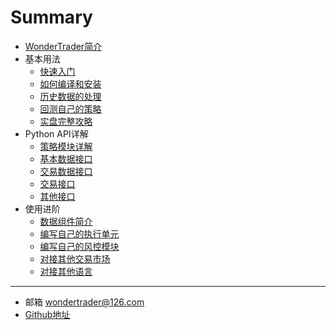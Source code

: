 # Summary

* [WonderTrader简介](README.md)
* 基本用法
    * [快速入门](tutorial.md)
    * [如何编译和安装](install.md)
    * [历史数据的处理](histdata.md)
    * [回测自己的策略](mystrategy.md)
    * [实盘完整攻略](product.md)
* Python API详解
    * [策略模块详解](pyapi/structure.md)
    * [基本数据接口](pyapi/basicdata.md)
    * [交易数据接口](pyapi/tradedata.md)
    * [交易接口](pyapi/signal.md)
    * [其他接口](pyapi/other.md)
* 使用进阶
    * [数据组件简介](datakit.md)
    * [编写自己的执行单元](execunit.md)
    * [编写自己的风控模块](riskmon.md)
    * [对接其他交易市场](moreexchg.md)
    * [对接其他语言](morelan.md)
---
* 邮箱 <wondertrader@126.com>
* [Github地址](https://github.com/wondertrader/wondertrader/)

